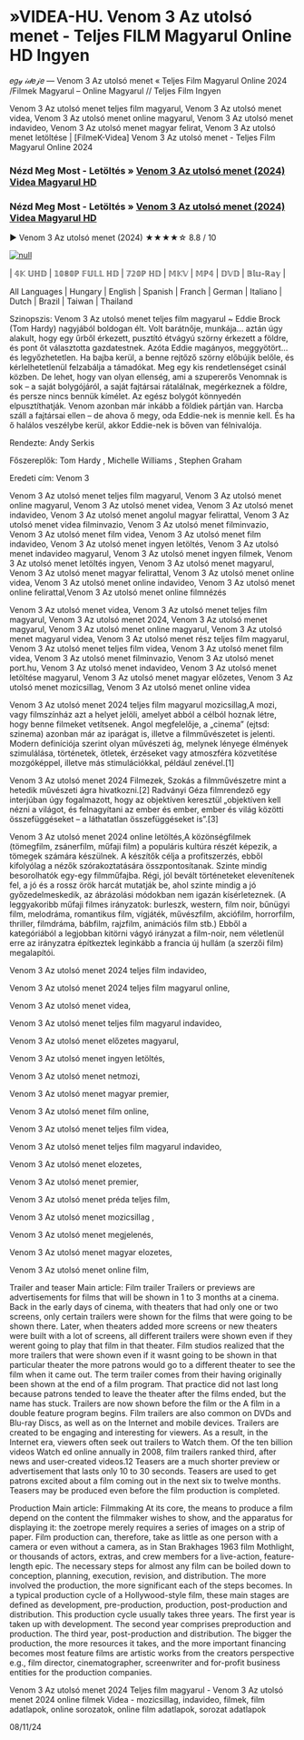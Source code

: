 # »VIDEA-HU. Venom 3 Az utolsó menet - Teljes FILM Magyarul Online HD Ingyen



𝑒𝑔𝓎 𝒾𝒹𝑒𝒿𝑒 — Venom 3 Az utolsó menet « Teljes Film Magyarul Online 2024 /Filmek Magyarul – Online Magyarul // Teljes Film Ingyen

Venom 3 Az utolsó menet teljes film magyarul, Venom 3 Az utolsó menet videa, Venom 3 Az utolsó menet online magyarul, Venom 3 Az utolsó menet indavideo, Venom 3 Az utolsó menet magyar felirat, Venom 3 Az utolsó menet letöltése | [FilmeK-Videa] Venom 3 Az utolsó menet - Teljes Film Magyarul Online 2024

### Nézd Meg Most - Letöltés » [Venom 3 Az utolsó menet (2024) Videa Magyarul HD](https://t.co/CkgM8gK0ll)

### Nézd Meg Most - Letöltés » [Venom 3 Az utolsó menet (2024) Videa Magyarul HD](https://t.co/CkgM8gK0ll)
▶️ Venom 3 Az utolsó menet (2024) ★★★★☆ 8.8 / 10

[![null](https://static.wixstatic.com/media/855a25_043b5abeb4ae4d35ac003198e7fe56ed~mv2.gif)](https://t.co/CkgM8gK0ll)

| 𝟜𝕂 𝕌ℍ𝔻 | 𝟙𝟘𝟠𝟘ℙ 𝔽𝕌𝕃𝕃 ℍ𝔻 | 𝟟𝟚𝟘ℙ ℍ𝔻 | 𝕄𝕂𝕍 | 𝕄ℙ𝟜 | 𝔻𝕍𝔻 | 𝔹𝕝𝕦-ℝ𝕒𝕪 |

All Languages | Hungary | English | Spanish | Franch | German | Italiano | Dutch | Brazil | Taiwan | Thailand

Szinopszis: Venom 3 Az utolsó menet teljes film magyarul ~ Eddie Brock (Tom Hardy) nagyjából boldogan élt. Volt barátnője, munkája… aztán úgy alakult, hogy egy űrből érkezett, pusztító étvágyú szörny érkezett a földre, és pont őt választotta gazdatestnek. Azóta Eddie magányos, meggyötört… és legyőzhetetlen. Ha bajba kerül, a benne rejtőző szörny előbújik belőle, és kérlelhetetlenül felzabálja a támadókat. Meg egy kis rendetlenséget csinál közben. De lehet, hogy van olyan ellenség, ami a szupererős Venomnak is sok – a saját bolygójáról, a saját fajtársai rátalálnak, megérkeznek a földre, és persze nincs bennük kímélet. Az egész bolygót könnyedén elpusztíthatják. Venom azonban már inkább a földiek pártján van. Harcba száll a fajtársai ellen – de ahova ő megy, oda Eddie-nek is mennie kell. És ha ő halálos veszélybe kerül, akkor Eddie-nek is bőven van félnivalója.

Rendezte: Andy Serkis

Főszereplők: Tom Hardy , Michelle Williams , Stephen Graham

Eredeti cím: Venom 3

Venom 3 Az utolsó menet teljes film magyarul, Venom 3 Az utolsó menet online magyarul, Venom 3 Az utolsó menet videa, Venom 3 Az utolsó menet indavideo, Venom 3 Az utolsó menet angolul magyar felirattal, Venom 3 Az utolsó menet videa filminvazio, Venom 3 Az utolsó menet filminvazio, Venom 3 Az utolsó menet film videa, Venom 3 Az utolsó menet film indavideo, Venom 3 Az utolsó menet ingyen letöltés, Venom 3 Az utolsó menet indavideo magyarul, Venom 3 Az utolsó menet ingyen filmek, Venom 3 Az utolsó menet letöltés ingyen, Venom 3 Az utolsó menet magyarul, Venom 3 Az utolsó menet magyar felirattal, Venom 3 Az utolsó menet online videa, Venom 3 Az utolsó menet online indavideo, Venom 3 Az utolsó menet online felirattal,Venom 3 Az utolsó menet online filmnézés

Venom 3 Az utolsó menet videa, Venom 3 Az utolsó menet teljes film magyarul, Venom 3 Az utolsó menet 2024, Venom 3 Az utolsó menet magyarul, Venom 3 Az utolsó menet online magyarul, Venom 3 Az utolsó menet magyarul videa, Venom 3 Az utolsó menet rész teljes film magyarul, Venom 3 Az utolsó menet teljes film videa, Venom 3 Az utolsó menet film videa, Venom 3 Az utolsó menet filminvazio, Venom 3 Az utolsó menet port.hu, Venom 3 Az utolsó menet indavideo, Venom 3 Az utolsó menet letöltése magyarul, Venom 3 Az utolsó menet magyar előzetes, Venom 3 Az utolsó menet mozicsillag, Venom 3 Az utolsó menet online videa

Venom 3 Az utolsó menet 2024 teljes film magyarul mozicsillag,A mozi, vagy filmszínház azt a helyet jelöli, amelyet abból a célból hoznak létre, hogy benne filmeket vetítsenek. Angol megfelelője, a „cinema” (ejtsd: szinema) azonban már az iparágat is, illetve a filmművészetet is jelenti. Modern definíciója szerint olyan művészeti ág, melynek lényege élmények szimulálása, történetek, ötletek, érzéseket vagy atmoszféra közvetítése mozgóképpel, illetve más stimulációkkal, például zenével.[1]

Venom 3 Az utolsó menet 2024 Filmezek, Szokás a filmművészetre mint a hetedik művészeti ágra hivatkozni.[2] Radványi Géza filmrendező egy interjúban úgy fogalmazott, hogy az objektíven keresztül „objektíven kell nézni a világot, és felnagyítani az ember és ember, ember és világ közötti összefüggéseket – a láthatatlan összefüggéseket is”.[3]

Venom 3 Az utolsó menet 2024 online letöltés,A közönségfilmek (tömegfilm, zsánerfilm, műfaji film) a populáris kultúra részét képezik, a tömegek számára készülnek. A készítők célja a profitszerzés, ebből kifolyólag a nézők szórakoztatására összpontosítanak. Szinte mindig besorolhatók egy-egy filmműfajba. Régi, jól bevált történeteket elevenítenek fel, a jó és a rossz örök harcát mutatják be, ahol szinte mindig a jó győzedelmeskedik, az ábrázolási módokban nem igazán kísérleteznek. (A leggyakoribb műfaji filmes irányzatok: burleszk, western, film noir, bűnügyi film, melodráma, romantikus film, vígjáték, művészfilm, akciófilm, horrorfilm, thriller, filmdráma, bábfilm, rajzfilm, animációs film stb.) Ebből a kategóriából a legjobban kitörni vágyó irányzat a film-noir, nem véletlenül erre az irányzatra építkeztek leginkább a francia új hullám (a szerzői film) megalapítói.

Venom 3 Az utolsó menet 2024 teljes film indavideo,

Venom 3 Az utolsó menet 2024 teljes film magyarul online,

Venom 3 Az utolsó menet videa,

Venom 3 Az utolsó menet teljes film magyarul indavideo,

Venom 3 Az utolsó menet előzetes magyarul,

Venom 3 Az utolsó menet ingyen letöltés,

Venom 3 Az utolsó menet netmozi,

Venom 3 Az utolsó menet magyar premier,

Venom 3 Az utolsó menet film online,

Venom 3 Az utolsó menet teljes film videa,

Venom 3 Az utolsó menet teljes film magyarul indavideo,

Venom 3 Az utolsó menet elozetes,

Venom 3 Az utolsó menet premier,

Venom 3 Az utolsó menet préda teljes film,

Venom 3 Az utolsó menet mozicsillag ,

Venom 3 Az utolsó menet megjelenés,

Venom 3 Az utolsó menet magyar elozetes,

Venom 3 Az utolsó menet online film,

Trailer and teaser Main article: Film trailer Trailers or previews are advertisements for films that will be shown in 1 to 3 months at a cinema. Back in the early days of cinema, with theaters that had only one or two screens, only certain trailers were shown for the films that were going to be shown there. Later, when theaters added more screens or new theaters were built with a lot of screens, all different trailers were shown even if they werent going to play that film in that theater. Film studios realized that the more trailers that were shown even if it wasnt going to be shown in that particular theater the more patrons would go to a different theater to see the film when it came out. The term trailer comes from their having originally been shown at the end of a film program. That practice did not last long because patrons tended to leave the theater after the films ended, but the name has stuck. Trailers are now shown before the film or the A film in a double feature program begins. Film trailers are also common on DVDs and Blu-ray Discs, as well as on the Internet and mobile devices. Trailers are created to be engaging and interesting for viewers. As a result, in the Internet era, viewers often seek out trailers to Watch them. Of the ten billion videos Watch ed online annually in 2008, film trailers ranked third, after news and user-created videos.12 Teasers are a much shorter preview or advertisement that lasts only 10 to 30 seconds. Teasers are used to get patrons excited about a film coming out in the next six to twelve months. Teasers may be produced even before the film production is completed.

Production Main article: Filmmaking At its core, the means to produce a film depend on the content the filmmaker wishes to show, and the apparatus for displaying it: the zoetrope merely requires a series of images on a strip of paper. Film production can, therefore, take as little as one person with a camera or even without a camera, as in Stan Brakhages 1963 film Mothlight, or thousands of actors, extras, and crew members for a live-action, feature-length epic. The necessary steps for almost any film can be boiled down to conception, planning, execution, revision, and distribution. The more involved the production, the more significant each of the steps becomes. In a typical production cycle of a Hollywood-style film, these main stages are defined as development, pre-production, production, post-production and distribution. This production cycle usually takes three years. The first year is taken up with development. The second year comprises preproduction and production. The third year, post-production and distribution. The bigger the production, the more resources it takes, and the more important financing becomes most feature films are artistic works from the creators perspective e.g., film director, cinematographer, screenwriter and for-profit business entities for the production companies.

Venom 3 Az utolsó menet 2024 Teljes film magyarul - Venom 3 Az utolsó menet 2024 online filmek Videa - mozicsillag, indavideo, filmek, film adatlapok, online sorozatok, online film adatlapok, sorozat adatlapok

08/11/24
